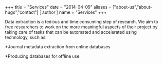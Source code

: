 +++
title = "Services"
date = "2014-04-09"
aliases = ["about-us","about-hugo","contact"]
[ author ]
name = "Services"
+++

Data extraction is a tedious and time consuming step of research. We aim to free researchers to work on the more meaningful aspects of their project by taking care of tasks that can be automated and accelerated using technology, such as:

*Journal metadata extraction from online databases

*Producing databases for offline use
